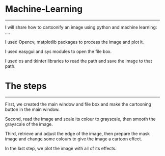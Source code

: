 # Machine-Learning
-------------------
I will share how to cartoonify an image using python and machine learning: ....

I used Opencv, matplotlib packages to process the image and plot it.

I used easygui and sys modules to open the file box.

I used os and tkinter libraries to read the path and save the image to that path.

# The steps
------------
First, we created the main window and file box and make the cartooning button in the main window. 

Second, read the image and scale its colour to grayscale, then smooth the grayscale of the image. 

Third, retrieve and adjust the edge of the image, then prepare the mask image and change some colours to give the image a cartoon effect. 

In the last step, we plot the image with all of its effects.
